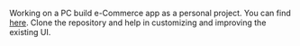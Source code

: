 Working on a PC build e-Commerce app as a personal project. 
You can find [here](https://github.com/vaandhare/core_x_android). 
Clone the repository and help in customizing and improving the existing UI.
